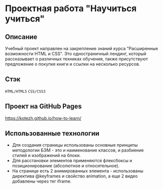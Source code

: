 
# Проектная работа "Научиться учиться"

## Описание

  Учебный проект направлен на закрепление знаний курса "Расширенные возможности HTML и CSS".
  Это одностраничный лендинг, который рассказывает о различных техниках обучения, также присутствуют предложение о покупке книги и ссылки на несколько ресурсов.

## Стэк
`HTML/HTML5` `CSS/CSS3`

## Проект на GitHub Pages
https://kotezh.github.io/how-to-learn/

## Использованные технологии

* Для создания страницы использованы основные принципы методологии БЭМ - это и наименование классов, и разбиение стилей и изображений на блоки.
* Для расстановки элементов применяются флексбоксы и позиционирование (абсолютное и относительное).
* На странице есть 2 анимированных элемента - использованы директива @keyframes и свойство animation, а еще 2 видео добавлены через тег iframe.

